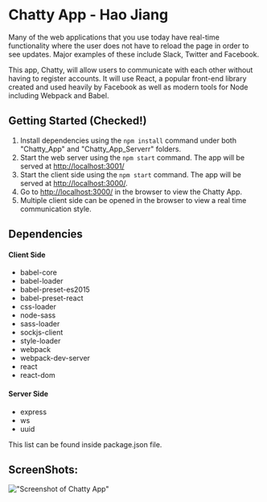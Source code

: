 # Chatty App - Hao Jiang

Many of the web applications that you use today have real-time functionality where the user does not have to reload the page in order to see updates. Major examples of these include Slack, Twitter and Facebook.

This app, Chatty, will allow users to communicate with each other without having to register accounts. It will use React, a popular front-end library created and used heavily by Facebook as well as modern tools for Node including Webpack and Babel.

## Getting Started (Checked!)

1. Install dependencies using the `npm install` command under both "Chatty_App" and "Chatty_App_Serverr" folders.
2. Start the web server using the `npm start` command. The app will be served at <http://localhost:3001/>
3. Start the client side using the `npm start` command. The app will be served at <http://localhost:3000/>.
4. Go to <http://localhost:3000/> in the browser to view the Chatty App.
5. Multiple client side can be opened in the browser to view a real time communication style.

## Dependencies

#### Client Side
- babel-core
- babel-loader
- babel-preset-es2015
- babel-preset-react
- css-loader
- node-sass
- sass-loader
- sockjs-client
- style-loader
- webpack
- webpack-dev-server
- react
- react-dom

#### Server Side
- express
- ws
- uuid

This list can be found inside package.json file.

## ScreenShots:
!["Screenshot of Chatty App"](https://github.com/Polatouche0201/Chatty_App/blob/master/docs/Chatty%20App%20Screenshot.jpg)